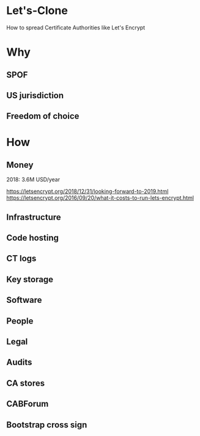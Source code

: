 # Let's-Clone
How to spread Certificate Authorities like Let's Encrypt

# Why

## SPOF
## US jurisdiction
## Freedom of choice

# How

## Money

2018: 3.6M USD/year
 
https://letsencrypt.org/2018/12/31/looking-forward-to-2019.html
https://letsencrypt.org/2016/09/20/what-it-costs-to-run-lets-encrypt.html

## Infrastructure
## Code hosting
## CT logs
## Key storage
## Software
## People
## Legal
## Audits
## CA stores
## CABForum
## Bootstrap cross sign
